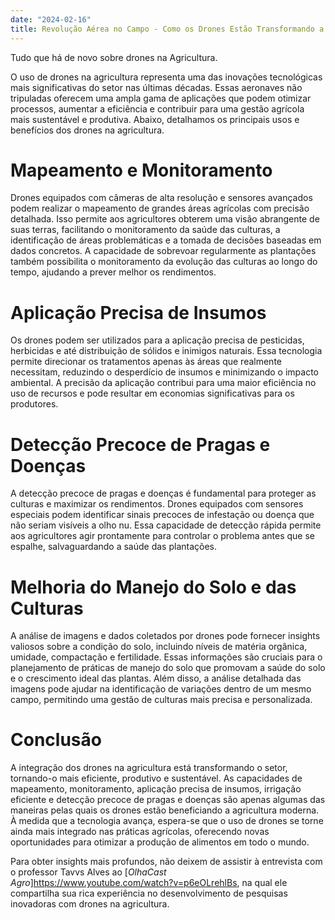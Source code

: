 ```yaml
---
date: "2024-02-16"
title: Revolução Aérea no Campo - Como os Drones Estão Transformando a Agricultura
---
```


Tudo que há de novo sobre drones na Agricultura.

<!--more-->

O uso de drones na agricultura representa uma das inovações tecnológicas mais significativas do setor nas últimas décadas. Essas aeronaves não tripuladas oferecem uma ampla gama de aplicações que podem otimizar processos, aumentar a eficiência e contribuir para uma gestão agrícola mais sustentável e produtiva. Abaixo, detalhamos os principais usos e benefícios dos drones na agricultura.

# Mapeamento e Monitoramento

Drones equipados com câmeras de alta resolução e sensores avançados podem realizar o mapeamento de grandes áreas agrícolas com precisão detalhada. Isso permite aos agricultores obterem uma visão abrangente de suas terras, facilitando o monitoramento da saúde das culturas, a identificação de áreas problemáticas e a tomada de decisões baseadas em dados concretos. A capacidade de sobrevoar regularmente as plantações também possibilita o monitoramento da evolução das culturas ao longo do tempo, ajudando a prever melhor os rendimentos.

# Aplicação Precisa de Insumos

Os drones podem ser utilizados para a aplicação precisa de pesticidas, herbicidas e até distribuição de sólidos e inimigos naturais. Essa tecnologia permite direcionar os tratamentos apenas às áreas que realmente necessitam, reduzindo o desperdício de insumos e minimizando o impacto ambiental. A precisão da aplicação contribui para uma maior eficiência no uso de recursos e pode resultar em economias significativas para os produtores.

# Detecção Precoce de Pragas e Doenças

A detecção precoce de pragas e doenças é fundamental para proteger as culturas e maximizar os rendimentos. Drones equipados com sensores especiais podem identificar sinais precoces de infestação ou doença que não seriam visíveis a olho nu. Essa capacidade de detecção rápida permite aos agricultores agir prontamente para controlar o problema antes que se espalhe, salvaguardando a saúde das plantações.

# Melhoria do Manejo do Solo e das Culturas

A análise de imagens e dados coletados por drones pode fornecer insights valiosos sobre a condição do solo, incluindo níveis de matéria orgânica, umidade, compactação e fertilidade. Essas informações são cruciais para o planejamento de práticas de manejo do solo que promovam a saúde do solo e o crescimento ideal das plantas. Além disso, a análise detalhada das imagens pode ajudar na identificação de variações dentro de um mesmo campo, permitindo uma gestão de culturas mais precisa e personalizada.

# Conclusão

A integração dos drones na agricultura está transformando o setor, tornando-o mais eficiente, produtivo e sustentável. As capacidades de mapeamento, monitoramento, aplicação precisa de insumos, irrigação eficiente e detecção precoce de pragas e doenças são apenas algumas das maneiras pelas quais os drones estão beneficiando a agricultura moderna. À medida que a tecnologia avança, espera-se que o uso de drones se torne ainda mais integrado nas práticas agrícolas, oferecendo novas oportunidades para otimizar a produção de alimentos em todo o mundo.

Para obter insights mais profundos, não deixem de assistir à entrevista com o professor Tavvs Alves ao [*OlhaCast Agro*]<https://www.youtube.com/watch?v=p6eOLrehlBs>, na qual ele compartilha sua rica experiência no desenvolvimento de pesquisas inovadoras com drones na agricultura.
